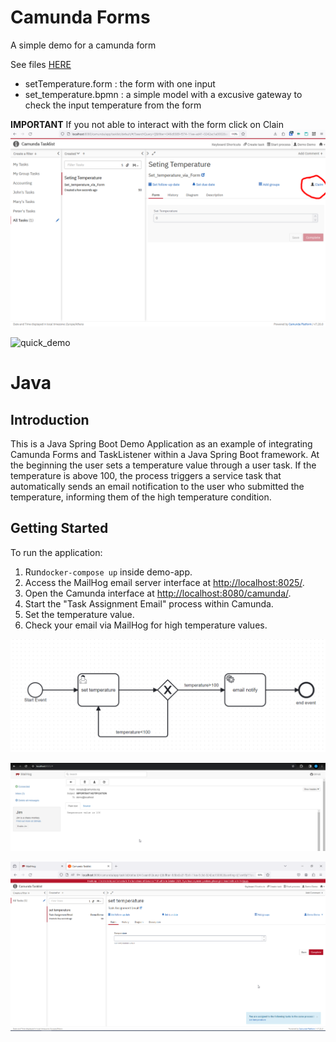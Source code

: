


# Camunda Forms

A simple demo for a camunda form

See files [HERE](./camundaForm/)
- setTemperature.form : the form with one input
- set_temperature.bpmn : a simple model with a excusive gateway to check the input temperature from the form

**IMPORTANT** If you not able to interact with the form click on Clain
![claim_sreenshoot](./camundaForm/claim.png)

![quick_demo](./camundaForm/camunda_form.gif)


# Java 
## Introduction
This is a Java Spring Boot Demo Application as an example of integrating Camunda Forms and TaskListener within a Java Spring Boot framework.
At the beginning the user sets a temperature value through a user task.
If the temperature is above 100, the process triggers a service task that automatically sends an email notification to the user who submitted the temperature, informing them of the high temperature condition.

## Getting Started

To run the application:

1. Run`docker-compose up` inside demo-app.
2. Access the MailHog email server interface at [http://localhost:8025/](http://localhost:8025/).
3. Open the Camunda interface at [http://localhost:8080/camunda/](http://localhost:8080/camunda/).
4. Start the "Task Assignment Email" process within Camunda.
5. Set the temperature value.
6. Check your email via MailHog for high temperature values.


![Process Diagram](demo-app/src/main/resources/process-diagram.png)

![MailHog Example](demo-app/src/main/resources/mailhog-example.png)

![Form Example](demo-app/src/main/resources/form.png)

